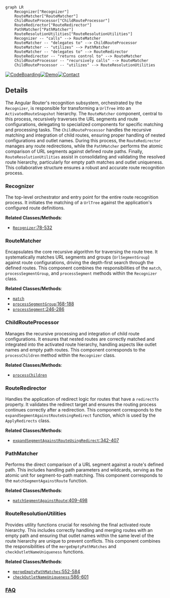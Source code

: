 ```mermaid
graph LR
    Recognizer["Recognizer"]
    RouteMatcher["RouteMatcher"]
    ChildRouteProcessor["ChildRouteProcessor"]
    RouteRedirector["RouteRedirector"]
    PathMatcher["PathMatcher"]
    RouteResolutionUtilities["RouteResolutionUtilities"]
    Recognizer -- "calls" --> RouteMatcher
    RouteMatcher -- "delegates to" --> ChildRouteProcessor
    RouteMatcher -- "utilizes" --> PathMatcher
    RouteMatcher -- "delegates to" --> RouteRedirector
    RouteRedirector -- "returns control to" --> RouteMatcher
    ChildRouteProcessor -- "recursively calls" --> RouteMatcher
    ChildRouteProcessor -- "utilizes" --> RouteResolutionUtilities
```

[![CodeBoarding](https://img.shields.io/badge/Generated%20by-CodeBoarding-9cf?style=flat-square)](https://github.com/CodeBoarding/CodeBoarding)[![Demo](https://img.shields.io/badge/Try%20our-Demo-blue?style=flat-square)](https://www.codeboarding.org/demo)[![Contact](https://img.shields.io/badge/Contact%20us%20-%20contact@codeboarding.org-lightgrey?style=flat-square)](mailto:contact@codeboarding.org)

## Details

The Angular Router's recognition subsystem, orchestrated by the `Recognizer`, is responsible for transforming a `UrlTree` into an `ActivatedRouteSnapshot` hierarchy. The `RouteMatcher` component, central to this process, recursively traverses the URL segments and route configurations, delegating to specialized components for specific matching and processing tasks. The `ChildRouteProcessor` handles the recursive matching and integration of child routes, ensuring proper handling of nested configurations and outlet names. During this process, the `RouteRedirector` manages any route redirections, while the `PathMatcher` performs the atomic comparison of URL segments against defined route paths. Finally, `RouteResolutionUtilities` assist in consolidating and validating the resolved route hierarchy, particularly for empty path matches and outlet uniqueness. This collaborative structure ensures a robust and accurate route recognition process.

### Recognizer
The top-level orchestrator and entry point for the entire route recognition process. It initiates the matching of a `UrlTree` against the application's configured route definitions.


**Related Classes/Methods**:

- <a href="https://github.com/angular/angular/blob/main/packages/router/src/recognize.ts#L78-L532" target="_blank" rel="noopener noreferrer">`Recognizer`:78-532</a>


### RouteMatcher
Encapsulates the core recursive algorithm for traversing the route tree. It systematically matches URL segments and groups (`UrlSegmentGroup`) against route configurations, driving the depth-first search through the defined routes. This component combines the responsibilities of the `match`, `processSegmentGroup`, and `processSegment` methods within the `Recognizer` class.


**Related Classes/Methods**:

- <a href="https://github.com/angular/angular/blob/main/adev/shared-docs/pipeline/guides/state.mts" target="_blank" rel="noopener noreferrer">`match`</a>
- <a href="https://github.com/angular/angular/blob/main/packages/router/src/recognize.ts#L168-L188" target="_blank" rel="noopener noreferrer">`processSegmentGroup`:168-188</a>
- <a href="https://github.com/angular/angular/blob/main/packages/router/src/recognize.ts#L246-L286" target="_blank" rel="noopener noreferrer">`processSegment`:246-286</a>


### ChildRouteProcessor
Manages the recursive processing and integration of child route configurations. It ensures that nested routes are correctly matched and integrated into the activated route hierarchy, handling aspects like outlet names and empty path routes. This component corresponds to the `processChildren` method within the `Recognizer` class.


**Related Classes/Methods**:

- <a href="https://github.com/angular/angular/blob/main/packages/router/src/create_url_tree.ts" target="_blank" rel="noopener noreferrer">`processChildren`</a>


### RouteRedirector
Handles the application of redirect logic for routes that have a `redirectTo` property. It validates the redirect target and ensures the routing process continues correctly after a redirection. This component corresponds to the `expandSegmentAgainstRouteUsingRedirect` function, which is used by the `ApplyRedirects` class.


**Related Classes/Methods**:

- <a href="https://github.com/angular/angular/blob/main/packages/router/src/recognize.ts#L342-L407" target="_blank" rel="noopener noreferrer">`expandSegmentAgainstRouteUsingRedirect`:342-407</a>


### PathMatcher
Performs the direct comparison of a URL segment against a route's defined path. This includes handling path parameters and wildcards, serving as the atomic unit for segment-to-path matching. This component corresponds to the `matchSegmentAgainstRoute` function.


**Related Classes/Methods**:

- <a href="https://github.com/angular/angular/blob/main/packages/router/src/recognize.ts#L409-L498" target="_blank" rel="noopener noreferrer">`matchSegmentAgainstRoute`:409-498</a>


### RouteResolutionUtilities
Provides utility functions crucial for resolving the final activated route hierarchy. This includes correctly handling and merging routes with an empty path and ensuring that outlet names within the same level of the route hierarchy are unique to prevent conflicts. This component combines the responsibilities of the `mergeEmptyPathMatches` and `checkOutletNameUniqueness` functions.


**Related Classes/Methods**:

- <a href="https://github.com/angular/angular/blob/main/packages/router/src/recognize.ts#L552-L584" target="_blank" rel="noopener noreferrer">`mergeEmptyPathMatches`:552-584</a>
- <a href="https://github.com/angular/angular/blob/main/packages/router/src/recognize.ts#L586-L601" target="_blank" rel="noopener noreferrer">`checkOutletNameUniqueness`:586-601</a>




### [FAQ](https://github.com/CodeBoarding/GeneratedOnBoardings/tree/main?tab=readme-ov-file#faq)